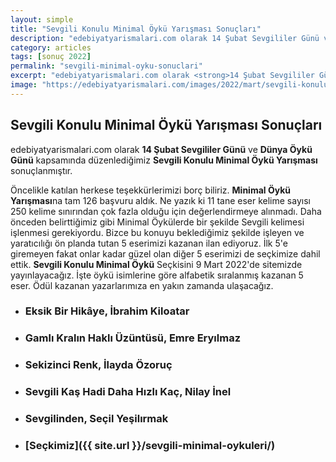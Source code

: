 ```yaml
---
layout: simple
title: "Sevgili Konulu Minimal Öykü Yarışması Sonuçları"
description: "edebiyatyarismalari.com olarak 14 Şubat Sevgililer Günü ve Dünya Öykü Günü kapsamında düzenlediğimiz Sevgili Konulu Minimal Öykü Yarışması sonuçlanmıştır."
category: articles
tags: [sonuç 2022]
permalink: "sevgili-minimal-oyku-sonuclari"
excerpt: "edebiyatyarismalari.com olarak <strong>14 Şubat Sevgililer Günü</strong> ve <strong>Dünya Öykü Günü</strong> kapsamında düzenlediğimiz <strong>Sevgili Konulu Minimal Öykü Yarışması</strong> sonuçlanmıştır."
image: "https://edebiyatyarismalari.com/images/2022/mart/sevgili-konulu-minimal-oyku-yarismasi-kazananlar.jpg"
---
```


## Sevgili Konulu Minimal Öykü Yarışması Sonuçları
edebiyatyarismalari.com olarak **14 Şubat Sevgililer Günü** ve **Dünya Öykü Günü** kapsamında düzenlediğimiz **Sevgili Konulu Minimal Öykü Yarışması** sonuçlanmıştır.  

Öncelikle katılan herkese teşekkürlerimizi borç biliriz. **Minimal Öykü Yarışması**na tam 126 başvuru aldık. Ne yazık ki 11 tane eser kelime sayısı 250 kelime sınırından çok fazla olduğu için değerlendirmeye alınmadı. Daha önceden belirttiğimiz gibi Minimal Öykülerde bir şekilde Sevgili kelimesi işlenmesi gerekiyordu. Bizce bu konuyu beklediğimiz şekilde işleyen ve yaratıcılığı ön planda tutan 5 eserimizi kazanan ilan ediyoruz. İlk 5'e giremeyen fakat onlar kadar güzel olan diğer 5 eserimizi de seçkimize dahil ettik. 
**Sevgili Konulu Minimal Öykü** Seçkisini 9 Mart 2022'de sitemizde yayınlayacağız. İşte öykü isimlerine göre alfabetik sıralanmış kazanan 5 eser. Ödül kazanan yazarlarımıza en yakın zamanda ulaşacağız. 


- ### Eksik Bir Hikâye, İbrahim Kiloatar

- ### Gamlı Kralın Haklı Üzüntüsü, Emre Eryılmaz

- ### Sekizinci Renk, İlayda Özoruç

- ### Sevgili Kaş Hadi Daha Hızlı Kaç, Nilay İnel

- ### Sevgilinden, Seçil Yeşilırmak


- ### [Seçkimiz]({{ site.url }}/sevgili-minimal-oykuleri/)